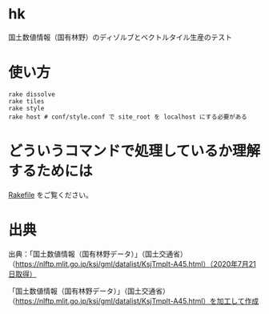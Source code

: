 # hk
国土数値情報（国有林野）のディゾルブとベクトルタイル生産のテスト

# 使い方
```
rake dissolve
rake tiles
rake style
rake host # conf/style.conf で site_root を localhost にする必要がある
```

# どういうコマンドで処理しているか理解するためには
[Rakefile](https://github.com/optgeo/hk/blob/master/Rakefile) をご覧ください。

# 出典
出典：「国土数値情報（国有林野データ）」（国土交通省）（https://nlftp.mlit.go.jp/ksj/gml/datalist/KsjTmplt-A45.html）（2020年7月21日取得）

「国土数値情報（国有林野データ）」（国土交通省）（https://nlftp.mlit.go.jp/ksj/gml/datalist/KsjTmplt-A45.html）を加工して作成
